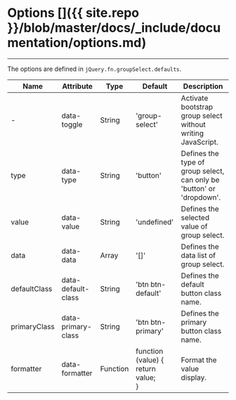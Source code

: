 # Options []({{ site.repo }}/blob/master/docs/_include/documentation/options.md)

---

The options are defined in `jQuery.fn.groupSelect.defaults`.

<table class="table"
       data-toggle="table"
       data-search="true"
       data-show-toggle="true"
       data-show-columns="true"
       data-mobile-responsive="true">
    <thead>
    <tr>
        <th>Name</th>
        <th>Attribute</th>
        <th>Type</th>
        <th>Default</th>
        <th>Description</th>
    </tr>
    </thead>
    <tbody>
    <tr>
        <td>-</td>
        <td>data-toggle</td>
        <td>String</td>
        <td>'group-select'</td>
        <td>Activate bootstrap group select without writing JavaScript.</td>
    </tr>
    <tr>
        <td>type</td>
        <td>data-type</td>
        <td>String</td>
        <td>'button'</td>
        <td>Defines the type of group select, can only be 'button' or 'dropdown'.</td>
    </tr>
    <tr>
        <td>value</td>
        <td>data-value</td>
        <td>String</td>
        <td>'undefined'</td>
        <td>Defines the selected value of group select.</td>
    </tr>
    <tr>
        <td>data</td>
        <td>data-data</td>
        <td>Array</td>
        <td>'[]'</td>
        <td>Defines the data list of group select.</td>
    </tr>
    <tr>
        <td>defaultClass</td>
        <td>data-default-class</td>
        <td>String</td>
        <td>'btn btn-default'</td>
        <td>Defines the default button class name.</td>
    </tr>
    <tr>
        <td>primaryClass</td>
        <td>data-primary-class</td>
        <td>String</td>
        <td>'btn btn-primary'</td>
        <td>Defines the primary button class name.</td>
    </tr>
    <tr>
        <td>formatter</td>
        <td>data-formatter</td>
        <td>Function</td>
        <td>function (value) {<br>return value;<br>}</td>
        <td>Format the value display.</td>
    </tr>
    </tbody>
</table>
